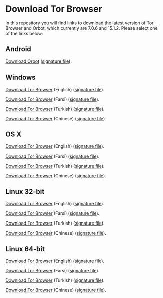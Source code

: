 # Download Tor Browser

In this repository you will find links to download the latest version of
Tor Browser and Orbot, which currently are 7.0.6 and 15.1.2. Please select one of the links below:

## Android
[Download Orbot](https://github.com/TheTorProject/gettorbrowser/releases/download/v15.1.2/Orbot-v15.1.2.apk) ([signature file](https://github.com/TheTorProject/gettorbrowser/releases/download/v15.1.2/Orbot-v15.1.2.apk.asc)).

## Windows
[Download Tor Browser](https://github.com/TheTorProject/gettorbrowser/releases/download/v7.0.6/torbrowser-install-7.0.6_en-US.exe) (English) ([signature file](https://github.com/TheTorProject/gettorbrowser/releases/download/v7.0.6/torbrowser-install-7.0.6_en-US.exe.asc)).

[Download Tor Browser](https://github.com/TheTorProject/gettorbrowser/releases/download/v7.0.6/torbrowser-install-7.0.6_fa.exe) (Farsi) ([signature file](https://github.com/TheTorProject/gettorbrowser/releases/download/v7.0.6/torbrowser-install-7.0.6_fa.exe.asc)).

[Download Tor Browser](https://github.com/TheTorProject/gettorbrowser/releases/download/v7.0.6/torbrowser-install-7.0.6_tr.exe) (Turkish) ([signature file](https://github.com/TheTorProject/gettorbrowser/releases/download/v7.0.6/torbrowser-install-7.0.6_tr.exe.asc)).

[Download Tor Browser](https://github.com/TheTorProject/gettorbrowser/releases/download/v7.0.6/torbrowser-install-7.0.6_zh-CN.exe) (Chinese) ([signature file](https://github.com/TheTorProject/gettorbrowser/releases/download/v7.0.6/torbrowser-install-7.0.6_zh-CN.exe.asc)).

## OS X
[Download Tor Browser](https://github.com/TheTorProject/gettorbrowser/releases/download/v7.0.6/TorBrowser-7.0.6-osx64_en-US.dmg) (English) ([signature file](https://github.com/TheTorProject/gettorbrowser/releases/download/v7.0.6/TorBrowser-7.0.6-osx64_en-US.dmg.asc)).

[Download Tor Browser](https://github.com/TheTorProject/gettorbrowser/releases/download/v7.0.6/TorBrowser-7.0.6-osx64_fa.dmg) (Farsi) ([signature file](https://github.com/TheTorProject/gettorbrowser/releases/download/v7.0.6/TorBrowser-7.0.6-osx64_fa.dmg.asc)).

[Download Tor Browser](https://github.com/TheTorProject/gettorbrowser/releases/download/v7.0.6/TorBrowser-7.0.6-osx64_tr.dmg) (Turkish) ([signature file](https://github.com/TheTorProject/gettorbrowser/releases/download/v7.0.6/TorBrowser-7.0.6-osx64_tr.dmg.asc)).

[Download Tor Browser](https://github.com/TheTorProject/gettorbrowser/releases/download/v7.0.6/TorBrowser-7.0.6-osx64_zh-CN.dmg) (Chinese) ([signature file](https://github.com/TheTorProject/gettorbrowser/releases/download/v7.0.6/TorBrowser-7.0.6-osx64_zh-CN.dmg.asc)).

## Linux 32-bit
[Download Tor Browser](https://github.com/TheTorProject/gettorbrowser/releases/download/v7.0.6/tor-browser-linux32-7.0.6_en-US.tar.xz) (English) ([signature file](https://github.com/TheTorProject/gettorbrowser/releases/download/v7.0.6/tor-browser-linux32-7.0.6_en-US.tar.xz.asc)).

[Download Tor Browser](https://github.com/TheTorProject/gettorbrowser/releases/download/v7.0.6/tor-browser-linux32-7.0.6_fa.tar.xz) (Farsi) ([signature file](https://github.com/TheTorProject/gettorbrowser/releases/download/v7.0.6/tor-browser-linux32-7.0.6_fa.tar.xz.asc)).

[Download Tor Browser](https://github.com/TheTorProject/gettorbrowser/releases/download/v7.0.6/tor-browser-linux32-7.0.6_tr.tar.xz) (Turkish) ([signature file](https://github.com/TheTorProject/gettorbrowser/releases/download/v7.0.6/tor-browser-linux32-7.0.6_tr.tar.xz.asc)).

[Download Tor Browser](https://github.com/TheTorProject/gettorbrowser/releases/download/v7.0.6/tor-browser-linux32-7.0.6_zh-CN.tar.xz) (Chinese) ([signature file](https://github.com/TheTorProject/gettorbrowser/releases/download/v7.0.6/tor-browser-linux32-7.0.6_zh-CN.tar.xz.asc)).

## Linux 64-bit
[Download Tor Browser](
https://github.com/TheTorProject/gettorbrowser/releases/download/v7.0.6/tor-browser-linux64-7.0.6_en-US.tar.xz) (English) ([signature file](https://github.com/TheTorProject/gettorbrowser/releases/download/v7.0.6/tor-browser-linux64-7.0.6_en-US.tar.xz.asc)).

[Download Tor Browser](
https://github.com/TheTorProject/gettorbrowser/releases/download/v7.0.6/tor-browser-linux64-7.0.6_fa.tar.xz) (Farsi) ([signature file](https://github.com/TheTorProject/gettorbrowser/releases/download/v7.0.6/tor-browser-linux64-7.0.6_fa.tar.xz.asc)).

[Download Tor Browser](
https://github.com/TheTorProject/gettorbrowser/releases/download/v7.0.6/tor-browser-linux64-7.0.6_tr.tar.xz) (Turkish) ([signature file](https://github.com/TheTorProject/gettorbrowser/releases/download/v7.0.6/tor-browser-linux64-7.0.6_tr.tar.xz.asc)).

[Download Tor Browser](
https://github.com/TheTorProject/gettorbrowser/releases/download/v7.0.6/tor-browser-linux64-7.0.6_zh-CN.tar.xz) (Chinese) ([signature file](https://github.com/TheTorProject/gettorbrowser/releases/download/v7.0.6/tor-browser-linux64-7.0.6_zh-CN.tar.xz.asc)).

